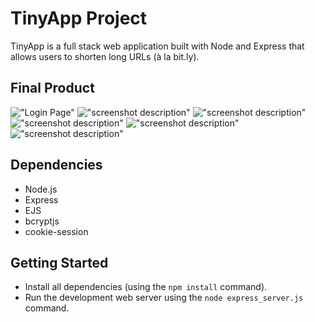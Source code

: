 # TinyApp Project

TinyApp is a full stack web application built with Node and Express that allows users to shorten long URLs (à la bit.ly).

## Final Product

!["Login Page"](#https://github.com/gary92gs/tinyapp/blob/master/docs/login-page.png)
!["screenshot description"](#)
!["screenshot description"](#)
!["screenshot description"](#)
!["screenshot description"](#)
!["screenshot description"](#)

## Dependencies

- Node.js
- Express
- EJS
- bcryptjs
- cookie-session

## Getting Started

- Install all dependencies (using the `npm install` command).
- Run the development web server using the `node express_server.js` command.